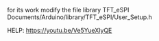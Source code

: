 for its work modify the file library TFT_eSPI Documents/Arduino/library/TFT_eSPI/User_Setup.h

HELP:
https://youtu.be/Ve5YueXlyQE
